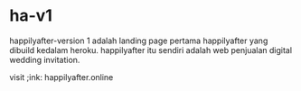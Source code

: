 # ha-v1 
happilyafter-version 1 adalah landing page pertama happilyafter yang dibuild kedalam heroku.
happilyafter itu sendiri adalah web penjualan digital wedding invitation.

visit ;ink:
happilyafter.online
